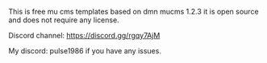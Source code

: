 This is free mu cms templates based on dmn mucms 1.2.3 it is open source and does not require any license.

Discord channel: https://discord.gg/rgqy7AjM

My discord: pulse1986 if you have any issues.
